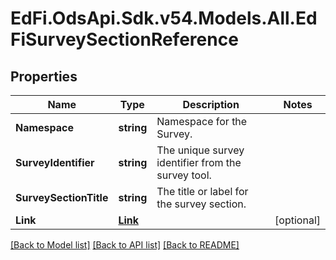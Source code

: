 # EdFi.OdsApi.Sdk.v54.Models.All.EdFiSurveySectionReference

## Properties

Name | Type | Description | Notes
------------ | ------------- | ------------- | -------------
**Namespace** | **string** | Namespace for the Survey. | 
**SurveyIdentifier** | **string** | The unique survey identifier from the survey tool. | 
**SurveySectionTitle** | **string** | The title or label for the survey section. | 
**Link** | [**Link**](Link.md) |  | [optional] 

[[Back to Model list]](../README.md#documentation-for-models) [[Back to API list]](../README.md#documentation-for-api-endpoints) [[Back to README]](../README.md)

